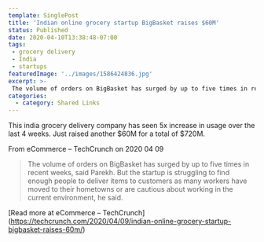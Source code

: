 ```yaml
---
template: SinglePost
title: 'Indian online grocery startup BigBasket raises $60M'
status: Published
date: 2020-04-10T13:38:48-07:00
tags:
 - grocery delivery
 - India
 - startups
featuredImage: '../images/1586424836.jpg'
excerpt: >-
 The volume of orders on BigBasket has surged by up to five times in recent weeks, said Parekh. But the startup is struggling to find enough people to deliver items to customers as many workers have moved to their hometowns or are cautious about working in the current environment, he said.
categories:
  - category: Shared Links
---
```

This india grocery delivery company has seen 5x increase in usage over the last 4 weeks. Just raised another $60M for a total of $720M.

From eCommerce – TechCrunch on 2020 04 09
> The volume of orders on BigBasket has surged by up to five times in recent weeks, said Parekh. But the startup is struggling to find enough people to deliver items to customers as many workers have moved to their hometowns or are cautious about working in the current environment, he said.

[Read more at eCommerce – TechCrunch] (https://techcrunch.com/2020/04/09/indian-online-grocery-startup-bigbasket-raises-60m/)
